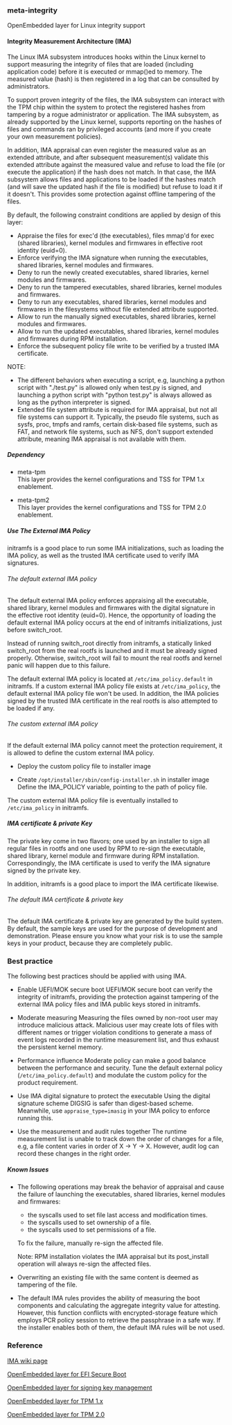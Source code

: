 ### meta-integrity
OpenEmbedded layer for Linux integrity support

#### Integrity Measurement Architecture (IMA)
The Linux IMA subsystem introduces hooks within the Linux kernel to support
measuring the integrity of files that are loaded (including application code)
before it is executed or mmap()ed to memory. The measured value (hash) is then
registered in a log that can be consulted by administrators.

To support proven integrity of the files, the IMA subsystem can interact with
the TPM chip within the system to protect the registered hashes from tampering
by a rogue administrator or application. The IMA subsystem, as already
supported by the Linux kernel, supports reporting on the hashes of files and
commands ran by privileged accounts (and more if you create your own
measurement policies).

In addition, IMA appraisal can even register the measured value as an extended
attribute, and after subsequent measurement(s) validate this extended attribute
against the measured value and refuse to load the file (or execute the
application) if the hash does not match. In that case, the IMA subsystem allows
files and applications to be loaded if the hashes match (and will save the
updated hash if the file is modified) but refuse to load it if it doesn't. This
provides some protection against offline tampering of the files.

By default, the following constraint conditions are applied by design of this
layer:

- Appraise the files for exec'd (the executables), files mmap'd for exec
  (shared libraries), kernel modules and firmwares in effective root identity
  (euid=0).
- Enforce verifying the IMA signature when running the executables, shared
  libraries, kernel modules and firmwares.
- Deny to run the newly created executables, shared libraries, kernel modules
  and firmwares.
- Deny to run the tampered executables, shared libraries, kernel modules and
  firmwares.
- Deny to run any executables, shared libraries, kernel modules and firmwares
  in the filesystems without file extended attribute supported.
- Allow to run the manually signed executables, shared libraries, kernel
  modules and firmwares.
- Allow to run the updated executables, shared libraries, kernel modules and
  firmwares during RPM installation.
- Enforce the subsequent policy file write to be verified by a trusted IMA
  certificate.

NOTE:
- The different behaviors when executing a script, e.g, launching a python
script with "./test.py" is allowed only when test.py is signed, and launching
a python script with "python test.py" is always allowed as long as the python
interpreter is signed.
- Extended file system attribute is required for IMA appraisal, but not
all file systems can support it. Typically, the pseudo file systems, such as
sysfs, proc, tmpfs and ramfs, certain disk-based file systems, such as FAT,
and network file systems, such as NFS, don't support extended attribute,
meaning IMA appraisal is not available with them.

##### Dependency
- meta-tpm  
  This layer provides the kernel configurations and TSS for TPM 1.x enablement.

- meta-tpm2  
  This layer provides the kernel configurations and TSS for TPM 2.0 enablement.

##### Use The External IMA Policy
initramfs is a good place to run some IMA initializations, such as loading
the IMA policy, as well as the trusted IMA certificate used to verify IMA
signatures.

###### The default external IMA policy
The default external IMA policy enforces appraising all the executable, shared
library, kernel modules and firmwares with the digital signature in the
effective root identity (euid=0). Hence, the opportunity of loading the default
external IMA policy occurs at the end of initramfs initializations, just before
switch_root.

Instead of running switch_root directly from initramfs, a statically linked
switch_root from the real rootfs is launched and it must be already signed
properly. Otherwise, switch_root will fail to mount the real rootfs and kernel
panic will happen due to this failure.

The default external IMA policy is located at `/etc/ima_policy.default` in
initramfs. If a custom external IMA policy file exists at `/etc/ima_policy`,
the default external IMA policy file won't be used. In addition, the IMA
policies signed by the trusted IMA certificate in the real rootfs is also
attempted to be loaded if any.

###### The custom external IMA policy
If the default external IMA policy cannot meet the protection requirement, it
is allowed to define the custom external IMA policy.

- Deploy the custom policy file to installer image

- Create `/opt/installer/sbin/config-installer.sh` in installer image
  Define the IMA_POLICY variable, pointing to the path of policy file.

The custom external IMA policy file is eventually installed to `/etc/ima_policy`
in initramfs.

##### IMA certificate & private Key
The private key come in two flavors; one used by an installer to sign all
regular files in rootfs and one used by RPM to re-sign the executable, shared
library, kernel module and firmware during RPM installation. Correspondingly,
the IMA certificate is used to verify the IMA signature signed by the private
key.

In addition, initramfs is a good place to import the IMA certificate likewise.

###### The default IMA certificate & private key
The default IMA certificate & private key are generated by the build system. By
default, the sample keys are used for the purpose of development and
demonstration. Please ensure you know what your risk is to use the sample keys
in your product, because they are completely public.

### Best practice
The following best practices should be applied with using IMA.

- Enable UEFI/MOK secure boot
  UEFI/MOK secure boot can verify the integrity of initramfs, providing the
  protection against tampering of the external IMA policy files and IMA public
  keys stored in initramfs.

- Moderate measuring
  Measuring the files owned by non-root user may introduce malicious attack.
  Malicious user may create lots of files with different names or trigger
  violation conditions to generate a mass of event logs recorded in the runtime
  measurement list, and thus exhaust the persistent kernel memory.

- Performance influence
  Moderate policy can make a good balance between the performance and security.
  Tune the default external policy (`/etc/ima_policy.default`) and modulate the
  custom policy for the product requirement.

- Use IMA digital signature to protect the executable
  Using the digital signature scheme DIGSIG is safer than digest-based scheme.
  Meanwhile, use `appraise_type=imasig` in your IMA policy to enforce running
  this.

- Use the measurement and audit rules together
  The runtime measurement list is unable to track down the order of changes for
  a file, e.g, a file content varies in order of X -> Y -> X. However, audit log
  can record these changes in the right order.

##### Known Issues
- The following operations may break the behavior of appraisal and cause the
  failure of launching the executables, shared libraries, kernel modules and
  firmwares:
  - the syscalls used to set file last access and modification times.
  - the syscalls used to set ownership of a file.
  - the syscalls used to set permissions of a file.

  To fix the failure, manually re-sign the affected file.

  Note: RPM installation violates the IMA appraisal but its post_install
  operation will always re-sign the affected files.

- Overwriting an existing file with the same content is deemed as tampering of
  the file.

- The default IMA rules provides the ability of measuring the boot components
  and calculating the aggregate integrity value for attesting. However, this
  function conflicts with encrypted-storage feature which employs PCR policy
  session to retrieve the passphrase in a safe way. If the installer enables
  both of them, the default IMA rules will be not used.

### Reference
[IMA wiki page](https://sourceforge.net/p/linux-ima/wiki/Home/)

[OpenEmbedded layer for EFI Secure Boot](https://github.com/jiazhang0/meta-efi-secure-boot)

[OpenEmbedded layer for signing key management](https://github.com/jiazhang0/meta-signing-key)

[OpenEmbedded layer for TPM 1.x](https://github.com/jiazhang0/meta-tpm)

[OpenEmbedded layer for TPM 2.0](https://github.com/jiazhang0/meta-tpm2)
